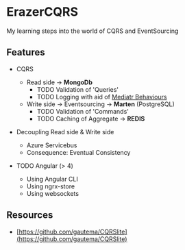 # ErazerCQRS
My learning steps into the world of CQRS and EventSourcing

## Features

- CQRS
  - Read side -> **MongoDb**
    - TODO Validation of 'Queries'
    - TODO Logging with aid of [Mediatr Behaviours](https://github.com/jbogard/MediatR/wiki/Behaviors)
  - Write side -> Eventsourcing -> **Marten** (PostgreSQL)
    - TODO Validation of 'Commands'
    - TODO Caching of Aggregate -> **REDIS**
 - Decoupling Read side & Write side
    - Azure Servicebus
    - Consequence: Eventual Consistency 

- TODO Angular (> 4)
  - Using Angular CLI
  - Using ngrx-store
  - Using websockets

## Resources

- [https://github.com/gautema/CQRSlite](https://github.com/gautema/CQRSlite)
